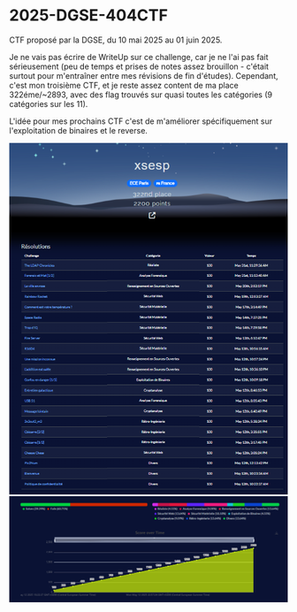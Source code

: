 # 2025-DGSE-404CTF
CTF proposé par la DGSE, du 10 mai 2025 au 01 juin 2025.

Je ne vais pas écrire de WriteUp sur ce challenge, car je ne l'ai pas fait sérieusement (peu de temps et prises de notes assez brouillon - c'était surtout pour m'entraîner entre mes révisions de fin d'études).
Cependant, c'est mon troisième CTF, et je reste assez content de ma place 322éme/~2893, avec des flag trouvés sur quasi toutes les catégories (9 catégories sur les 11).

L'idée pour mes prochains CTF c'est de m'améliorer spécifiquement sur l'exploitation de binaires et le reverse.

![alt text](.screens_CTF404/final_score.png)
![alt text](.screens_CTF404/final_score_2.png)